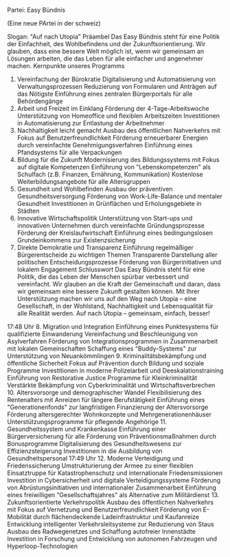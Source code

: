 <!-- @format -->

Partei: Easy Bündnis

(Eine neue PArtei in der schweiz)

Slogan: "Auf nach Utopia"
Präambel
Das Easy Bündnis steht für eine Politik der Einfachheit, des Wohlbefindens und der Zukunftsorientierung. Wir glauben, dass eine bessere Welt möglich ist, wenn wir gemeinsam an Lösungen arbeiten, die das Leben für alle einfacher und angenehmer machen.
Kernpunkte unseres Programms

1. Vereinfachung der Bürokratie
   Digitalisierung und Automatisierung von Verwaltungsprozessen
   Reduzierung von Formularen und Anträgen auf das Nötigste
   Einführung eines zentralen Bürgerportals für alle Behördengänge
2. Arbeit und Freizeit im Einklang
   Förderung der 4-Tage-Arbeitswoche
   Unterstützung von Homeoffice und flexiblen Arbeitszeiten
   Investitionen in Automatisierung zur Entlastung der Arbeitnehmer
3. Nachhaltigkeit leicht gemacht
   Ausbau des öffentlichen Nahverkehrs mit Fokus auf Benutzerfreundlichkeit
   Förderung erneuerbarer Energien durch vereinfachte Genehmigungsverfahren
   Einführung eines Pfandsystems für alle Verpackungen
4. Bildung für die Zukunft
   Modernisierung des Bildungssystems mit Fokus auf digitale Kompetenzen
   Einführung von "Lebenskompetenzen" als Schulfach (z.B. Finanzen, Ernährung, Kommunikation)
   Kostenlose Weiterbildungsangebote für alle Altersgruppen
5. Gesundheit und Wohlbefinden
   Ausbau der präventiven Gesundheitsversorgung
   Förderung von Work-Life-Balance und mentaler Gesundheit
   Investitionen in Grünflächen und Erholungsgebiete in Städten
6. Innovative Wirtschaftspolitik
   Unterstützung von Start-ups und innovativen Unternehmen durch vereinfachte Gründungsprozesse
   Förderung der Kreislaufwirtschaft
   Einführung eines bedingungslosen Grundeinkommens zur Existenzsicherung
7. Direkte Demokratie und Transparenz
   Einführung regelmäßiger Bürgerentscheide zu wichtigen Themen
   Transparente Darstellung aller politischen Entscheidungsprozesse
   Förderung von Bürgerinitiativen und lokalem Engagement
   Schlusswort
   Das Easy Bündnis steht für eine Politik, die das Leben der Menschen spürbar verbessert und vereinfacht. Wir glauben an die Kraft der Gemeinschaft und daran, dass wir gemeinsam eine bessere Zukunft gestalten können. Mit Ihrer Unterstützung machen wir uns auf den Weg nach Utopia – eine Gesellschaft, in der Wohlstand, Nachhaltigkeit und Lebensqualität für alle Realität werden.
   Auf nach Utopia – gemeinsam, einfach, besser!

17:48 Uhr 8. Migration und Integration
Einführung eines Punktesystems für qualifizierte Einwanderung
Vereinfachung und Beschleunigung von Asylverfahren
Förderung von Integrationsprogrammen in Zusammenarbeit mit lokalen Gemeinschaften
Schaffung eines "Buddy-Systems" zur Unterstützung von Neuankömmlingen 9. Kriminalitätsbekämpfung und öffentliche Sicherheit
Fokus auf Prävention durch Bildung und soziale Programme
Investitionen in moderne Polizeiarbeit und Deeskalationstraining
Einführung von Restorative Justice Programme für Kleinkriminalität
Verstärkte Bekämpfung von Cyberkriminalität und Wirtschaftsverbrechen 10. Altersvorsorge und demographischer Wandel
Flexibilisierung des Rentenalters mit Anreizen für längere Berufstätigkeit
Einführung eines "Generationenfonds" zur langfristigen Finanzierung der Altersvorsorge
Förderung altersgerechter Wohnkonzepte und Mehrgenerationenhäuser
Unterstützungsprogramme für pflegende Angehörige 11. Gesundheitssystem und Krankenkasse
Einführung einer Bürgerversicherung für alle
Förderung von Präventionsmaßnahmen durch Bonusprogramme
Digitalisierung des Gesundheitswesens zur Effizienzsteigerung
Investitionen in die Ausbildung von Gesundheitspersonal
17:49 Uhr 12. Moderne Verteidigung und Friedenssicherung
Umstrukturierung der Armee zu einer flexiblen Einsatztruppe für Katastrophenschutz und internationale Friedensmissionen
Investition in Cybersicherheit und digitale Verteidigungssysteme
Förderung von Abrüstungsinitiativen und internationaler Zusammenarbeit
Einführung eines freiwilligen "Gesellschaftsjahres" als Alternative zum Militärdienst 13. Zukunftsorientierte Verkehrspolitik
Ausbau des öffentlichen Nahverkehrs mit Fokus auf Vernetzung und Benutzerfreundlichkeit
Förderung von E-Mobilität durch flächendeckende Ladeinfrastruktur und Kaufanreize
Entwicklung intelligenter Verkehrsleitsysteme zur Reduzierung von Staus
Ausbau des Radwegenetzes und Schaffung autofreier Innenstädte
Investition in Forschung und Entwicklung von autonomen Fahrzeugen und Hyperloop-Technologien

